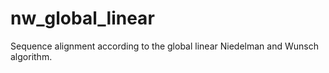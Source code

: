 # nw_global_linear
Sequence alignment according to the global linear Niedelman and Wunsch algorithm.
